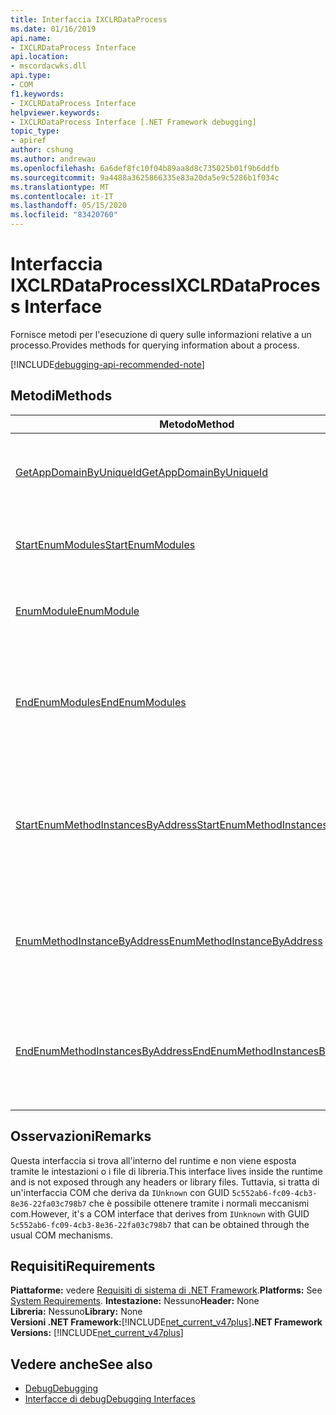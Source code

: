```yaml
---
title: Interfaccia IXCLRDataProcess
ms.date: 01/16/2019
api.name:
- IXCLRDataProcess Interface
api.location:
- mscordacwks.dll
api.type:
- COM
f1.keywords:
- IXCLRDataProcess Interface
helpviewer.keywords:
- IXCLRDataProcess Interface [.NET Framework debugging]
topic_type:
- apiref
author: cshung
ms.author: andrewau
ms.openlocfilehash: 6a6def8fc10f04b89aa8d8c735025b01f9b6ddfb
ms.sourcegitcommit: 9a4488a3625866335e83a20da5e9c5286b1f034c
ms.translationtype: MT
ms.contentlocale: it-IT
ms.lasthandoff: 05/15/2020
ms.locfileid: "83420760"
---
```

# <a name="ixclrdataprocess-interface"></a><span data-ttu-id="6511c-102">Interfaccia IXCLRDataProcess</span><span class="sxs-lookup"><span data-stu-id="6511c-102">IXCLRDataProcess Interface</span></span>

<span data-ttu-id="6511c-103">Fornisce metodi per l'esecuzione di query sulle informazioni relative a un processo.</span><span class="sxs-lookup"><span data-stu-id="6511c-103">Provides methods for querying information about a process.</span></span>

[!INCLUDE[debugging-api-recommended-note](../../../../includes/debugging-api-recommended-note.md)]

## <a name="methods"></a><span data-ttu-id="6511c-104">Metodi</span><span class="sxs-lookup"><span data-stu-id="6511c-104">Methods</span></span>

| <span data-ttu-id="6511c-105">Metodo</span><span class="sxs-lookup"><span data-stu-id="6511c-105">Method</span></span>                                                                                                                                               | <span data-ttu-id="6511c-106">Descrizione</span><span class="sxs-lookup"><span data-stu-id="6511c-106">Description</span></span>                                                                                     |
| ---------------------------------------------------------------------------------------------------------------------------------------------------- | ----------------------------------------------------------------------------------------------- |
| [<span data-ttu-id="6511c-107">GetAppDomainByUniqueId</span><span class="sxs-lookup"><span data-stu-id="6511c-107">GetAppDomainByUniqueId</span></span>](ixclrdataprocess-getappdomainbyuniqueid-method.md)                       | <span data-ttu-id="6511c-108">Ottiene un oggetto `AppDomain` in un processo in base al relativo ID univoco.</span><span class="sxs-lookup"><span data-stu-id="6511c-108">Gets an `AppDomain` in a process by its unique id.</span></span>                                              |
| [<span data-ttu-id="6511c-109">StartEnumModules</span><span class="sxs-lookup"><span data-stu-id="6511c-109">StartEnumModules</span></span>](ixclrdataprocess-startenummodules-method.md)                                   | <span data-ttu-id="6511c-110">Fornisce un handle per enumerare i moduli di un processo.</span><span class="sxs-lookup"><span data-stu-id="6511c-110">Provides a handle to enumerate the modules of a process.</span></span>                                        |
| [<span data-ttu-id="6511c-111">EnumModule</span><span class="sxs-lookup"><span data-stu-id="6511c-111">EnumModule</span></span>](ixclrdataprocess-enummodule-method.md)                                               | <span data-ttu-id="6511c-112">Enumera i moduli di questo processo.</span><span class="sxs-lookup"><span data-stu-id="6511c-112">Enumerates the modules of this process.</span></span>                                                         |
| [<span data-ttu-id="6511c-113">EndEnumModules</span><span class="sxs-lookup"><span data-stu-id="6511c-113">EndEnumModules</span></span>](ixclrdataprocess-endenummodules-method.md)                                       | <span data-ttu-id="6511c-114">Rilascia le risorse usate dagli iteratori interni usati durante l'enumerazione del modulo.</span><span class="sxs-lookup"><span data-stu-id="6511c-114">Releases the resources used by internal iterators used during module enumeration.</span></span>               |
| [<span data-ttu-id="6511c-115">StartEnumMethodInstancesByAddress</span><span class="sxs-lookup"><span data-stu-id="6511c-115">StartEnumMethodInstancesByAddress</span></span>](ixclrdataprocess-startenummethodinstancesbyaddress-method.md) | <span data-ttu-id="6511c-116">Fornisce un handle per enumerare le istanze del metodo di a `AppDomain` partire da un indirizzo specificato.</span><span class="sxs-lookup"><span data-stu-id="6511c-116">Provides a handle to enumerate the method instances of `AppDomain` starting at a given address.</span></span> |
| [<span data-ttu-id="6511c-117">EnumMethodInstanceByAddress</span><span class="sxs-lookup"><span data-stu-id="6511c-117">EnumMethodInstanceByAddress</span></span>](ixclrdataprocess-enummethodinstancebyaddress-method.md)             | <span data-ttu-id="6511c-118">Enumera le istanze del metodo di questo processo a partire da un offset di indirizzo.</span><span class="sxs-lookup"><span data-stu-id="6511c-118">Enumerates the method instances of this process starting at an address offset.</span></span>                  |
| [<span data-ttu-id="6511c-119">EndEnumMethodInstancesByAddress</span><span class="sxs-lookup"><span data-stu-id="6511c-119">EndEnumMethodInstancesByAddress</span></span>](ixclrdataprocess-endenummethodinstancesbyaddress-method.md)     | <span data-ttu-id="6511c-120">Rilascia le risorse utilizzate dagli iteratori interni utilizzati durante l'enumerazione dell'istanza.</span><span class="sxs-lookup"><span data-stu-id="6511c-120">Releases the resources used by internal iterators used during instance enumeration.</span></span>             |

## <a name="remarks"></a><span data-ttu-id="6511c-121">Osservazioni</span><span class="sxs-lookup"><span data-stu-id="6511c-121">Remarks</span></span>

<span data-ttu-id="6511c-122">Questa interfaccia si trova all'interno del runtime e non viene esposta tramite le intestazioni o i file di libreria.</span><span class="sxs-lookup"><span data-stu-id="6511c-122">This interface lives inside the runtime and is not exposed through any headers or library files.</span></span> <span data-ttu-id="6511c-123">Tuttavia, si tratta di un'interfaccia COM che deriva da `IUnknown` con GUID `5c552ab6-fc09-4cb3-8e36-22fa03c798b7` che è possibile ottenere tramite i normali meccanismi com.</span><span class="sxs-lookup"><span data-stu-id="6511c-123">However, it's a COM interface that derives from `IUnknown` with GUID `5c552ab6-fc09-4cb3-8e36-22fa03c798b7` that can be obtained through the usual COM mechanisms.</span></span>

## <a name="requirements"></a><span data-ttu-id="6511c-124">Requisiti</span><span class="sxs-lookup"><span data-stu-id="6511c-124">Requirements</span></span>

<span data-ttu-id="6511c-125">**Piattaforme:** vedere [Requisiti di sistema di .NET Framework](../../get-started/system-requirements.md).</span><span class="sxs-lookup"><span data-stu-id="6511c-125">**Platforms:** See [System Requirements](../../get-started/system-requirements.md).</span></span>
<span data-ttu-id="6511c-126">**Intestazione:** Nessuno</span><span class="sxs-lookup"><span data-stu-id="6511c-126">**Header:** None</span></span>  
<span data-ttu-id="6511c-127">**Libreria:** Nessuno</span><span class="sxs-lookup"><span data-stu-id="6511c-127">**Library:** None</span></span>  
<span data-ttu-id="6511c-128">**Versioni .NET Framework:**[!INCLUDE[net_current_v47plus](../../../../includes/net-current-v47plus.md)]</span><span class="sxs-lookup"><span data-stu-id="6511c-128">**.NET Framework Versions:** [!INCLUDE[net_current_v47plus](../../../../includes/net-current-v47plus.md)]</span></span>  

## <a name="see-also"></a><span data-ttu-id="6511c-129">Vedere anche</span><span class="sxs-lookup"><span data-stu-id="6511c-129">See also</span></span>

- [<span data-ttu-id="6511c-130">Debug</span><span class="sxs-lookup"><span data-stu-id="6511c-130">Debugging</span></span>](index.md)
- [<span data-ttu-id="6511c-131">Interfacce di debug</span><span class="sxs-lookup"><span data-stu-id="6511c-131">Debugging Interfaces</span></span>](debugging-interfaces.md)
